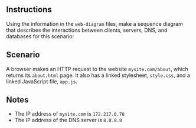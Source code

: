## Instructions

Using the information in the `web-diagram` files, make a sequence diagram that describes the interactions between clients, servers, DNS, and databases for this scenario:

## Scenario

A browser makes an HTTP request to the website `mysite.com/about`, which returns its `about.html` page. It also has a linked stylesheet, `style.css`, and a linked JavaScript file, `app.js`.

## Notes

* The IP address of `mysite.com` is `172.217.0.78`
* The IP address of the DNS server is `8.8.8.8`